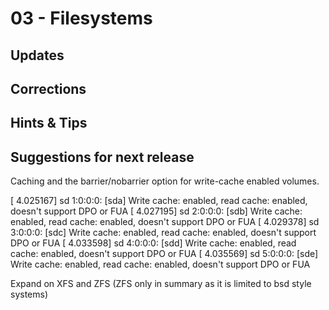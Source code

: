 # 03 - Filesystems

## Updates

## Corrections

## Hints & Tips

## Suggestions for next release

Caching and the barrier/nobarrier option for write-cache enabled volumes.

[    4.025167] sd 1:0:0:0: [sda] Write cache: enabled, read cache: enabled, doesn't support DPO or FUA
[    4.027195] sd 2:0:0:0: [sdb] Write cache: enabled, read cache: enabled, doesn't support DPO or FUA
[    4.029378] sd 3:0:0:0: [sdc] Write cache: enabled, read cache: enabled, doesn't support DPO or FUA
[    4.033598] sd 4:0:0:0: [sdd] Write cache: enabled, read cache: enabled, doesn't support DPO or FUA
[    4.035569] sd 5:0:0:0: [sde] Write cache: enabled, read cache: enabled, doesn't support DPO or FUA

Expand on XFS and ZFS (ZFS only in summary as it is limited to bsd style systems)